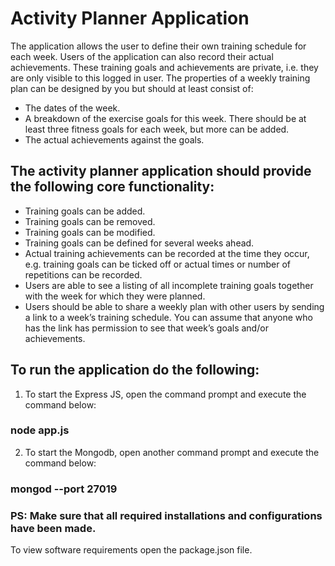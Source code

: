 # Activity Planner Application

The application allows the user to define their own training schedule for each week. Users of the
application can also record their actual achievements. These training goals and achievements are
private, i.e. they are only visible to this logged in user.
The properties of a weekly training plan can be designed by you but should at least consist of:
* The dates of the week.
* A breakdown of the exercise goals for this week. There should be at least three fitness goals
for each week, but more can be added.
* The actual achievements against the goals.

## The activity planner application should provide the following core functionality:
* Training goals can be added.
* Training goals can be removed.
* Training goals can be modified.
* Training goals can be defined for several weeks ahead.
* Actual training achievements can be recorded at the time they occur, e.g. training goals can
be ticked off or actual times or number of repetitions can be recorded.
* Users are able to see a listing of all incomplete training goals together with the week for
which they were planned.
* Users should be able to share a weekly plan with other users by sending a link to a week’s
training schedule. You can assume that anyone who has the link has permission to see that
week’s goals and/or achievements.


## To run the application do the following:

1. To start the Express JS, open the command prompt and execute the command below: 
### node app.js
2. To start the Mongodb, open another command prompt and execute the command below: 
### mongod --port 27019

### PS: Make sure that all required installations and configurations have been made. 
To view software requirements open the package.json file.
